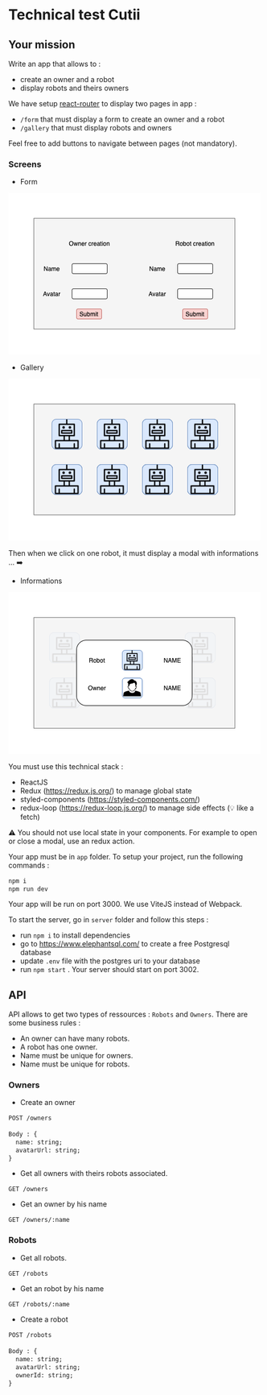 # Technical test Cutii

## Your mission

Write an app that allows to :
- create an owner and a robot
- display robots and theirs owners

We have setup [react-router](https://reactrouter.com/) to display two pages in app :
- `/form` that must display a form to create an owner and a robot
- `/gallery` that must display robots and owners

Feel free to add buttons to navigate between pages (not mandatory).

### Screens

- Form


![form](./app/form.png)

- Gallery

![gallery](./app/gallery.png)

Then when we click on one robot, it must display a modal with informations ... ➡️

- Informations

![infos](./app/modal.png)


You must use this technical stack :
- ReactJS
- Redux (https://redux.js.org/) to manage global state
- styled-components (https://styled-components.com/)
- redux-loop (https://redux-loop.js.org/) to manage side effects (💡 like a fetch)

⚠️ You should not use local state in your components. For example to open or close a modal, use an redux action.

Your app must be in `app` folder. To setup your project, run the following commands :
```
npm i
npm run dev
```
Your app will be run on port 3000. We use ViteJS instead of Webpack.

To start the server, go in `server` folder and follow this steps :
- run `npm i` to install dependencies
- go to https://www.elephantsql.com/ to create a free Postgresql database
- update `.env` file with the postgres uri to your database
- run `npm start` . Your server should start on port 3002.

## API

API allows to get two types of ressources : `Robots` and `Owners`. There are some business rules :

- An owner can have many robots.
- A robot has one owner.
- Name must be unique for owners.
- Name must be unique for robots.

### Owners

- Create an owner

```
POST /owners

Body : {
  name: string;
  avatarUrl: string;
}
```

- Get all owners with theirs robots associated.
```
GET /owners
```


- Get an owner by his name
```
GET /owners/:name
```

### Robots


- Get all robots.
```
GET /robots
```

- Get an robot by his name
```
GET /robots/:name
```

- Create a robot
```
POST /robots

Body : {
  name: string;
  avatarUrl: string;
  ownerId: string;
}
```

